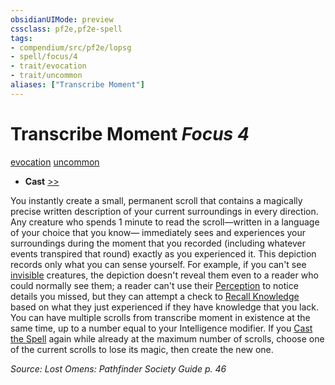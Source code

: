 ```yaml
---
obsidianUIMode: preview
cssclass: pf2e,pf2e-spell
tags:
- compendium/src/pf2e/lopsg
- spell/focus/4
- trait/evocation
- trait/uncommon
aliases: ["Transcribe Moment"]
---
```

# Transcribe Moment *Focus 4*   
[evocation](/rules/traits/evocation.md)  [uncommon](/rules/traits/uncommon.md)  

- **Cast** [>>](/rules/core-rulebook/chapter-9-playing-the-game.md#Actions "Two-Action") 

You instantly create a small, permanent scroll that contains a magically precise written description of your current surroundings in every direction. Any creature who spends 1 minute to read the scroll—written in a language of your choice that you know— immediately sees and experiences your surroundings during the moment that you recorded (including whatever events transpired that round) exactly as you experienced it. This depiction records only what you can sense yourself. For example, if you can't see [invisible](/rules/conditions.md#Invisible) creatures, the depiction doesn't reveal them even to a reader who could normally see them; a reader can't use their [Perception](/compendium/skills.md#Perception) to notice details you missed, but they can attempt a check to [Recall Knowledge](/rules/actions/recall-knowledge.md) based on what they just experienced if they have knowledge that you lack. You can have multiple scrolls from transcribe moment in existence at the same time, up to a number equal to your Intelligence modifier. If you [Cast the Spell](/rules/actions/cast-a-spell.md) again while already at the maximum number of scrolls, choose one of the current scrolls to lose its magic, then create the new one.

*Source: Lost Omens: Pathfinder Society Guide p. 46*